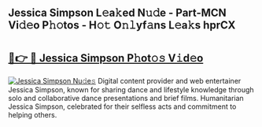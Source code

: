 ## Jessica Simpson L𝚎a𝚔ed N𝚞𝚍e - Part-MCN Vi𝚍𝚎o P𝚑𝚘tos - H𝚘𝚝 O𝚗𝚕yf𝚊ns L𝚎a𝚔s hprCX

# <h2><a href="http://kfe38ry.oniu.top/?m=Jessica+Simpson">🔗👉 🔴 Jessica Simpson P𝚑ot𝚘𝚜 V𝚒d𝚎o</a></h2>

[![Jessica Simpson Nu𝚍e𝚜](https://i.imgur.com/0qMVB7G.gif)](http://kfe38ry.oniu.top/?m=Jessica+Simpson)
Digital content provider and web entertainer Jessica Simpson, known for sharing dance and lifestyle knowledge through solo and collaborative dance presentations and brief films. Humanitarian Jessica Simpson, celebrated for their selfless acts and commitment to helping others.  
